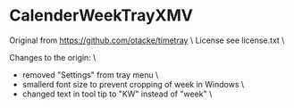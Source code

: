 # CalenderWeekTrayXMV

Original from https://github.com/otacke/timetray \ 
License see license.txt \

Changes to the origin: \
- removed "Settings" from tray menu \
- smallerd font size to prevent cropping of week in Windows \
- changed text in tool tip to "KW" instead of "week" \
